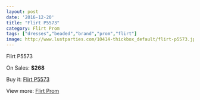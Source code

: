 ```yaml
---
layout: post
date: '2016-12-20'
title: "Flirt P5573"
category: Flirt Prom
tags: ["dresses","beaded","brand","prom","flirt"]
image: http://www.lustparties.com/10414-thickbox_default/flirt-p5573.jpg
---
```

Flirt P5573

On Sales: **$268**
<a href="https://www.lustparties.com/en/flirt-prom/3533-flirt-p5573.html"><amp-img layout="responsive" width="600" height="600" src="//www.lustparties.com/10414-thickbox_default/flirt-p5573.jpg" alt="Flirt P5573 0" /></a>
<a href="https://www.lustparties.com/en/flirt-prom/3533-flirt-p5573.html"><amp-img layout="responsive" width="600" height="600" src="//www.lustparties.com/10415-thickbox_default/flirt-p5573.jpg" alt="Flirt P5573 1" /></a>

Buy it: [Flirt P5573](https://www.lustparties.com/en/flirt-prom/3533-flirt-p5573.html "Flirt P5573")

View more: [Flirt Prom](https://www.lustparties.com/en/13-flirt-prom "Flirt Prom")